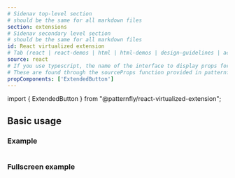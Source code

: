 ```yaml
---
# Sidenav top-level section
# should be the same for all markdown files
section: extensions
# Sidenav secondary level section
# should be the same for all markdown files
id: React virtualized extension
# Tab (react | react-demos | html | html-demos | design-guidelines | accessibility)
source: react
# If you use typescript, the name of the interface to display props for
# These are found through the sourceProps function provided in patternfly-docs.source.js
propComponents: ['ExtendedButton']
---
```


import { ExtendedButton } from "@patternfly/react-virtualized-extension";

## Basic usage

### Example

```js file="./Basic.tsx"

```

### Fullscreen example

```js file="./Basic.tsx" isFullscreen

```
